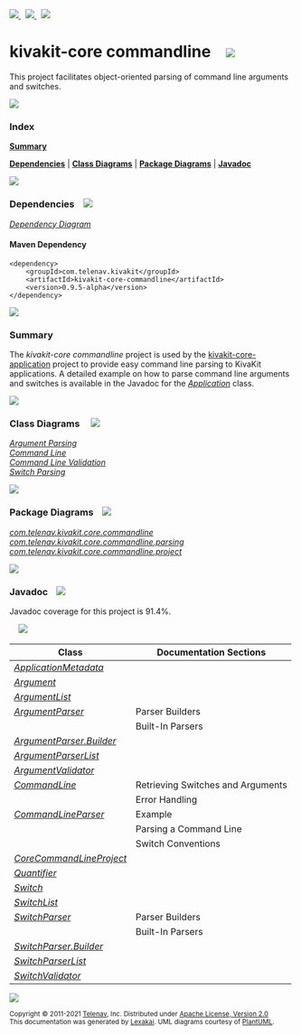 [//]: # (start-user-text)

<a href="https://www.kivakit.org">
<img src="https://www.kivakit.org/images/web-32.png" srcset="https://www.kivakit.org/images/web-32-2x.png 2x"/>
</a>
&nbsp;
<a href="https://twitter.com/openkivakit">
<img src="https://www.kivakit.org/images/twitter-32.png" srcset="https://www.kivakit.org/images/twitter-32-2x.png 2x"/>
</a>
&nbsp;
<a href="https://kivakit.zulipchat.com">
<img src="https://www.kivakit.org/images/zulip-32.png" srcset="https://www.kivakit.org/images/zulip-32-2x.png 2x"/>
</a>

[//]: # (end-user-text)

# kivakit-core commandline &nbsp;&nbsp; <img src="https://www.kivakit.org/images/command-line-32.png" srcset="https://www.kivakit.org/images/command-line-32-2x.png 2x"/>

This project facilitates object-oriented parsing of command line arguments and switches.

<img src="https://www.kivakit.org/images/horizontal-line-512.png" srcset="https://www.kivakit.org/images/horizontal-line-512-2x.png 2x"/>

### Index

[**Summary**](#summary)  

[**Dependencies**](#dependencies) | [**Class Diagrams**](#class-diagrams) | [**Package Diagrams**](#package-diagrams) | [**Javadoc**](#javadoc)

<img src="https://www.kivakit.org/images/horizontal-line-512.png" srcset="https://www.kivakit.org/images/horizontal-line-512-2x.png 2x"/>

### Dependencies <a name="dependencies"></a> &nbsp;&nbsp; <img src="https://www.kivakit.org/images/dependencies-32.png" srcset="https://www.kivakit.org/images/dependencies-32-2x.png 2x"/>

[*Dependency Diagram*](https://www.kivakit.org/lexakai/kivakit/kivakit-core/commandline/documentation/diagrams/dependencies.svg)

#### Maven Dependency

    <dependency>
        <groupId>com.telenav.kivakit</groupId>
        <artifactId>kivakit-core-commandline</artifactId>
        <version>0.9.5-alpha</version>
    </dependency>


<img src="https://www.kivakit.org/images/horizontal-line-128.png" srcset="https://www.kivakit.org/images/horizontal-line-128-2x.png 2x"/>

[//]: # (start-user-text)

### Summary <a name = "summary"></a>

The *kivakit-core commandline* project is used by the [kivakit-core-application](../application/README.md) project to provide easy
command line parsing to KivaKit applications. A detailed example on how to parse command line
arguments and switches is available in the Javadoc for the [*Application*](https://telenav.github.io/kivakit/javadoc/kivakit.core.application/com/telenav/kivakit/core/application/Application.html) class.

[//]: # (end-user-text)

<img src="https://www.kivakit.org/images/horizontal-line-128.png" srcset="https://www.kivakit.org/images/horizontal-line-128-2x.png 2x"/>

### Class Diagrams <a name="class-diagrams"></a> &nbsp; &nbsp; <img src="https://www.kivakit.org/images/diagram-40.png" srcset="https://www.kivakit.org/images/diagram-40-2x.png 2x"/>

[*Argument Parsing*](https://www.kivakit.org/lexakai/kivakit/kivakit-core/commandline/documentation/diagrams/diagram-argument.svg)  
[*Command Line*](https://www.kivakit.org/lexakai/kivakit/kivakit-core/commandline/documentation/diagrams/diagram-command-line.svg)  
[*Command Line Validation*](https://www.kivakit.org/lexakai/kivakit/kivakit-core/commandline/documentation/diagrams/diagram-validation.svg)  
[*Switch Parsing*](https://www.kivakit.org/lexakai/kivakit/kivakit-core/commandline/documentation/diagrams/diagram-switch.svg)

<img src="https://www.kivakit.org/images/horizontal-line-128.png" srcset="https://www.kivakit.org/images/horizontal-line-128-2x.png 2x"/>

### Package Diagrams <a name="package-diagrams"></a> &nbsp;&nbsp; <img src="https://www.kivakit.org/images/box-32.png" srcset="https://www.kivakit.org/images/box-32-2x.png 2x"/>

[*com.telenav.kivakit.core.commandline*](https://www.kivakit.org/lexakai/kivakit/kivakit-core/commandline/documentation/diagrams/com.telenav.kivakit.core.commandline.svg)  
[*com.telenav.kivakit.core.commandline.parsing*](https://www.kivakit.org/lexakai/kivakit/kivakit-core/commandline/documentation/diagrams/com.telenav.kivakit.core.commandline.parsing.svg)  
[*com.telenav.kivakit.core.commandline.project*](https://www.kivakit.org/lexakai/kivakit/kivakit-core/commandline/documentation/diagrams/com.telenav.kivakit.core.commandline.project.svg)

<img src="https://www.kivakit.org/images/horizontal-line-128.png" srcset="https://www.kivakit.org/images/horizontal-line-128-2x.png 2x"/>

### Javadoc <a name="javadoc"></a> &nbsp;&nbsp; <img src="https://www.kivakit.org/images/books-32.png" srcset="https://www.kivakit.org/images/books-32-2x.png 2x"/>

Javadoc coverage for this project is 91.4%.  
  
&nbsp; &nbsp; <img src="https://www.kivakit.org/images/meter-90-96.png" srcset="https://www.kivakit.org/images/meter-90-96-2x.png 2x"/>




| Class | Documentation Sections |
|---|---|
| [*ApplicationMetadata*](https://www.kivakit.org/javadoc/kivakit/kivakit.core.commandline/com/telenav/kivakit/core/commandline/ApplicationMetadata.html) |  |  
| [*Argument*](https://www.kivakit.org/javadoc/kivakit/kivakit.core.commandline/com/telenav/kivakit/core/commandline/Argument.html) |  |  
| [*ArgumentList*](https://www.kivakit.org/javadoc/kivakit/kivakit.core.commandline/com/telenav/kivakit/core/commandline/ArgumentList.html) |  |  
| [*ArgumentParser*](https://www.kivakit.org/javadoc/kivakit/kivakit.core.commandline/com/telenav/kivakit/core/commandline/ArgumentParser.html) | Parser Builders |  
| | Built-In Parsers |  
| [*ArgumentParser.Builder*](https://www.kivakit.org/javadoc/kivakit/kivakit.core.commandline/com/telenav/kivakit/core/commandline/ArgumentParser.Builder.html) |  |  
| [*ArgumentParserList*](https://www.kivakit.org/javadoc/kivakit/kivakit.core.commandline/com/telenav/kivakit/core/commandline/parsing/ArgumentParserList.html) |  |  
| [*ArgumentValidator*](https://www.kivakit.org/javadoc/kivakit/kivakit.core.commandline/com/telenav/kivakit/core/commandline/parsing/ArgumentValidator.html) |  |  
| [*CommandLine*](https://www.kivakit.org/javadoc/kivakit/kivakit.core.commandline/com/telenav/kivakit/core/commandline/CommandLine.html) | Retrieving Switches and Arguments |  
| | Error Handling |  
| [*CommandLineParser*](https://www.kivakit.org/javadoc/kivakit/kivakit.core.commandline/com/telenav/kivakit/core/commandline/CommandLineParser.html) | Example |  
| | Parsing a Command Line |  
| | Switch Conventions |  
| [*CoreCommandLineProject*](https://www.kivakit.org/javadoc/kivakit/kivakit.core.commandline/com/telenav/kivakit/core/commandline/project/CoreCommandLineProject.html) |  |  
| [*Quantifier*](https://www.kivakit.org/javadoc/kivakit/kivakit.core.commandline/com/telenav/kivakit/core/commandline/Quantifier.html) |  |  
| [*Switch*](https://www.kivakit.org/javadoc/kivakit/kivakit.core.commandline/com/telenav/kivakit/core/commandline/Switch.html) |  |  
| [*SwitchList*](https://www.kivakit.org/javadoc/kivakit/kivakit.core.commandline/com/telenav/kivakit/core/commandline/parsing/SwitchList.html) |  |  
| [*SwitchParser*](https://www.kivakit.org/javadoc/kivakit/kivakit.core.commandline/com/telenav/kivakit/core/commandline/SwitchParser.html) | Parser Builders |  
| | Built-In Parsers |  
| [*SwitchParser.Builder*](https://www.kivakit.org/javadoc/kivakit/kivakit.core.commandline/com/telenav/kivakit/core/commandline/SwitchParser.Builder.html) |  |  
| [*SwitchParserList*](https://www.kivakit.org/javadoc/kivakit/kivakit.core.commandline/com/telenav/kivakit/core/commandline/parsing/SwitchParserList.html) |  |  
| [*SwitchValidator*](https://www.kivakit.org/javadoc/kivakit/kivakit.core.commandline/com/telenav/kivakit/core/commandline/parsing/SwitchValidator.html) |  |  

[//]: # (start-user-text)



[//]: # (end-user-text)

<img src="https://www.kivakit.org/images/horizontal-line-512.png" srcset="https://www.kivakit.org/images/horizontal-line-512-2x.png 2x"/>

<sub>Copyright &#169; 2011-2021 [Telenav](http://telenav.com), Inc. Distributed under [Apache License, Version 2.0](LICENSE)</sub>  
<sub>This documentation was generated by [Lexakai](https://github.com/Telenav/lexakai). UML diagrams courtesy
of [PlantUML](http://plantuml.com).</sub>

